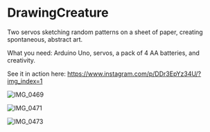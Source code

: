 # DrawingCreature

Two servos sketching random patterns on a sheet of paper, creating spontaneous, abstract art.

What you need: Arduino Uno, servos, a pack of 4 AA batteries, and creativity.

See it in action here:
https://www.instagram.com/p/DDr3EpYz34U/?img_index=1

![IMG_0469](https://github.com/user-attachments/assets/6e0edac0-7d56-4ad5-93bc-ed0764c0881e)

![IMG_0471](https://github.com/user-attachments/assets/0393e332-f990-4e41-8d9d-988183b84e76)

![IMG_0473](https://github.com/user-attachments/assets/f201b28b-86c8-4643-9100-58ea5561e1ac)

